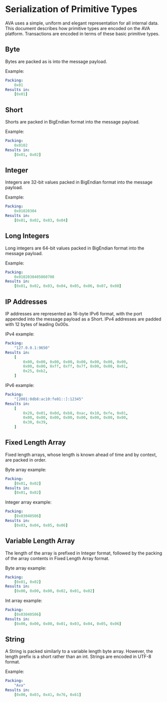 # Serialization of Primitive Types

AVA uses a simple, uniform and elegant representation for all internal data.
This document describes how primitive types are encoded on the AVA platform.
Transactions are encoded in terms of these basic primitive types.

## Byte

Bytes are packed as is into the message payload.

Example:

```yaml
Packing:
    0x01
Results in:
    [0x01]
```

## Short

Shorts are packed in BigEndian format into the message payload.

Example:

```yaml
Packing:
    0x0102
Results in:
    [0x01, 0x02]
```

## Integer

Integers are 32-bit values packed in BigEndian format into the message payload.

Example:

```yaml
Packing:
    0x01020304
Results in:
    [0x01, 0x02, 0x03, 0x04]
```

## Long Integers

Long integers are 64-bit values packed in BigEndian format into the message payload.

Example:

```yaml
Packing:
    0x0102030405060708
Results in:
    [0x01, 0x02, 0x03, 0x04, 0x05, 0x06, 0x07, 0x08]
```

## IP Addresses

IP addresses are represented as 16-byte IPv6 format, with the port appended into the message payload as a Short.
IPv4 addresses are padded with 12 bytes of leading 0x00s.

IPv4 example:

```yaml
Packing:
    "127.0.0.1:9650"
Results in:
    [
        0x00, 0x00, 0x00, 0x00, 0x00, 0x00, 0x00, 0x00,
        0x00, 0x00, 0xff, 0xff, 0x7f, 0x00, 0x00, 0x01,
        0x25, 0xb2,
    ]
```

IPv6 example:

```yaml
Packing:
    "[2001:0db8:ac10:fe01::]:12345"
Results in:
    [
        0x20, 0x01, 0x0d, 0xb8, 0xac, 0x10, 0xfe, 0x01,
        0x00, 0x00, 0x00, 0x00, 0x00, 0x00, 0x00, 0x00,
        0x30, 0x39,
    ]
```

## Fixed Length Array

Fixed length arrays, whose length is known ahead of time and by context, are packed in order. 

Byte array example:

```yaml
Packing:
    [0x01, 0x02]
Results in:
    [0x01, 0x02]
```

Integer array example:

```yaml
Packing:
    [0x03040506]
Results in:
    [0x03, 0x04, 0x05, 0x06]
```

## Variable Length Array

The length of the array is prefixed in Integer format, followed by the packing of the array contents in Fixed Length Array format.

Byte array example:

```yaml
Packing:
    [0x01, 0x02]
Results in:
    [0x00, 0x00, 0x00, 0x02, 0x01, 0x02]
```

Int array example:

```yaml
Packing:
    [0x03040506]
Results in:
    [0x00, 0x00, 0x00, 0x01, 0x03, 0x04, 0x05, 0x06]
```

## String

A String is packed similarly to a variable length byte array. However, the length prefix is a short rather than an int. Strings are encoded in UTF-8 format.

Example:

```yaml
Packing:
    "Ava"
Results in:
    [0x00, 0x03, 0x41, 0x76, 0x61]
```

